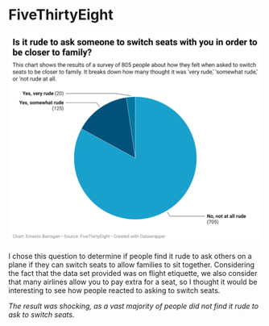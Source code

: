 # FiveThirtyEight

![This is the results form the data collected](DATAJOURN-WK4-chart.png)

I chose this question to determine if people find it rude to ask others on a plane if they can switch seats to allow families to sit together.  Considering the fact that the data set provided was on flight etiquette, we also consider that many airlines allow you to pay extra for a seat, so I thought it would be interesting to see how people reacted to asking to switch seats.

*The result was shocking, as a vast majority of people did not find it rude to ask to switch seats.*
